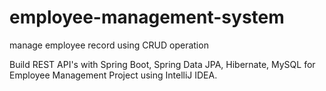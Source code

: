 # employee-management-system
manage employee record using CRUD operation

Build REST API's with Spring Boot, Spring Data JPA, Hibernate, MySQL for Employee Management Project using IntelliJ IDEA.
